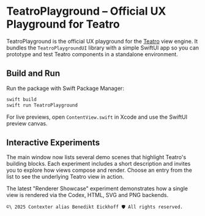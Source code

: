 # TeatroPlayground – Official UX Playground for Teatro

TeatroPlayground is the official UX playground for the [Teatro](../teatro) view engine. It bundles the `TeatroPlaygroundUI` library with a simple SwiftUI app so you can prototype and test Teatro components in a standalone environment.

## Build and Run

Run the package with Swift Package Manager:

```bash
swift build
swift run TeatroPlayground
```

For live previews, open `ContentView.swift` in Xcode and use the SwiftUI preview canvas.

## Interactive Experiments

The main window now lists several demo scenes that highlight Teatro's building blocks.
Each experiment includes a short description and invites you to explore how views
compose and render. Choose an entry from the list to see the underlying Teatro
view in action.

The latest "Renderer Showcase" experiment demonstrates how a single view is
rendered via the Codex, HTML, SVG and PNG backends.


````text
©\ 2025 Contexter alias Benedikt Eickhoff 🛡️ All rights reserved.
````
